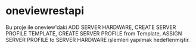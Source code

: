 # oneviewrestapi
Bu proje ile oneview'daki ADD SERVER HARDWARE, CREATE SERVER PROFILE TEMPLATE, CREATE SERVER PROFILE from Template, ASSIGN SERVER PROFILE to SERVER HARDWARE işlemleri yapılmak hedeflenmiştir.
